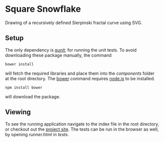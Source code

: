 # Square Snowflake

Drawing of a recursively defined Sierpinski fractal curve using SVG.

## Setup

The only dependency is [qunit](http://qunitjs.com); for running the unit tests. To avoid downloading these package manually, the command

    bower install

will fetch the required libraries and place them into the *components* folder at the root directory. The [bower](http://bower.io) command requires [node.js](http://nodejs.org) to be installed.

    npm install bower

will download the package.

## Viewing

To see the running application navigate to the index file in the root directory, or checkout out the [project site](http://eugenekadish.github.io/square-snowflake). The tests can be run in the browser as well, by opening *runner.html* in *tests*.
